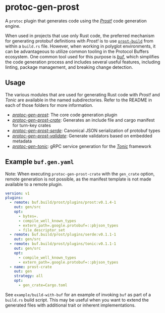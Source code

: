 # protoc-gen-prost

A `protoc` plugin that generates code using the _[Prost!]_ code generation engine.

[Prost!]: https://github.com/tokio-rs/prost

When used in projects that use only Rust code, the preferred mechanism for
generating protobuf definitions with _Prost!_ is to use [`prost-build`] from
within a `build.rs` file. However, when working in polyglot environments,
it can be advantageous to utilize common tooling in the Protocol Buffers
ecosystem. One common tool used for this purpose is _[buf]_, which simplifies
the code generation process and includes several useful features, including
linting, package management, and breaking change detection.

[`prost-build`]: https://docs.rs/prost-build
[buf]: https://buf.build

## Usage

The various modules that are used for generating Rust code with _Prost!_ and
_Tonic_ are available in the named subdirectories. Refer to the README in
each of those folders for more information.

* _[protoc-gen-prost]_: The core code generation plugin
* _[protoc-gen-prost-crate]_: Generates an include file and cargo manifest for turn-key crates
* _[protoc-gen-prost-serde]_: Canonical JSON serialization of protobuf types
* _[protoc-gen-prost-validate]_: Generate validators based on embedded metadata
* _[protoc-gen-tonic]_: gRPC service generation for the _[Tonic]_ framework

[protoc-gen-prost]: protoc-gen-prost/README.md
[protoc-gen-prost-crate]: protoc-gen-prost-crate/README.md
[protoc-gen-prost-serde]: protoc-gen-prost-serde/README.md
[protoc-gen-prost-validate]: protoc-gen-prost-validate/README.md
[protoc-gen-tonic]: protoc-gen-tonic/README.md
[Tonic]: https://github.com/hyperium/tonic

## Example `buf.gen.yaml`

Note: When executing `protoc-gen-prost-crate` with the `gen_crate` option, remote
generation is not possible, as the manifest template is not made available to a
remote plugin.

```yaml
version: v1
plugins:
  - remote: buf.build/prost/plugins/prost:v0.1.4-1
    out: gen/src
    opt:
      - bytes=.
      - compile_well_known_types
      - extern_path=.google.protobuf=::pbjson_types
      - file_descriptor_set
  - remote: buf.build/prost/plugins/serde:v0.1.1-1
    out: gen/src
  - remote: buf.build/prost/plugins/tonic:v0.1.1-1
    out: gen/src
    opt:
      - compile_well_known_types
      - extern_path=.google.protobuf=::pbjson_types
  - name: prost-crate
    out: gen
    strategy: all
    opt:
      - gen_crate=Cargo.toml
```

See `example/build-with-buf` for an example of invoking `buf` as part of a
`build.rs` build script. This may be useful when you want to extend the
generated files with additional trait or inherent implementations.
